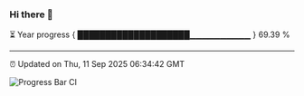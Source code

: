 ### Hi there 👋

⏳ Year progress { ████████████████████▁▁▁▁▁▁▁▁▁▁ } 69.39 %

---

⏰ Updated on Thu, 11 Sep 2025 06:34:42 GMT

![Progress Bar CI](https://github.com/ZhaoGui/ZhaoGui/workflows/Progress%20Bar%20CI/badge.svg)
